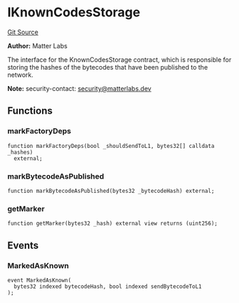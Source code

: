 # IKnownCodesStorage
[Git Source](https://github.com/matter-labs/zksync-contracts/blob/a1506a91fd7e3b73aa6fe10caf12e32f39e26211/contracts/system-contracts/interfaces/IKnownCodesStorage.sol)

**Author:**
Matter Labs

The interface for the KnownCodesStorage contract, which is responsible
for storing the hashes of the bytecodes that have been published to the network.

**Note:**
security-contact: security@matterlabs.dev


## Functions
### markFactoryDeps


```solidity
function markFactoryDeps(bool _shouldSendToL1, bytes32[] calldata _hashes)
  external;
```

### markBytecodeAsPublished


```solidity
function markBytecodeAsPublished(bytes32 _bytecodeHash) external;
```

### getMarker


```solidity
function getMarker(bytes32 _hash) external view returns (uint256);
```

## Events
### MarkedAsKnown

```solidity
event MarkedAsKnown(
  bytes32 indexed bytecodeHash, bool indexed sendBytecodeToL1
);
```

